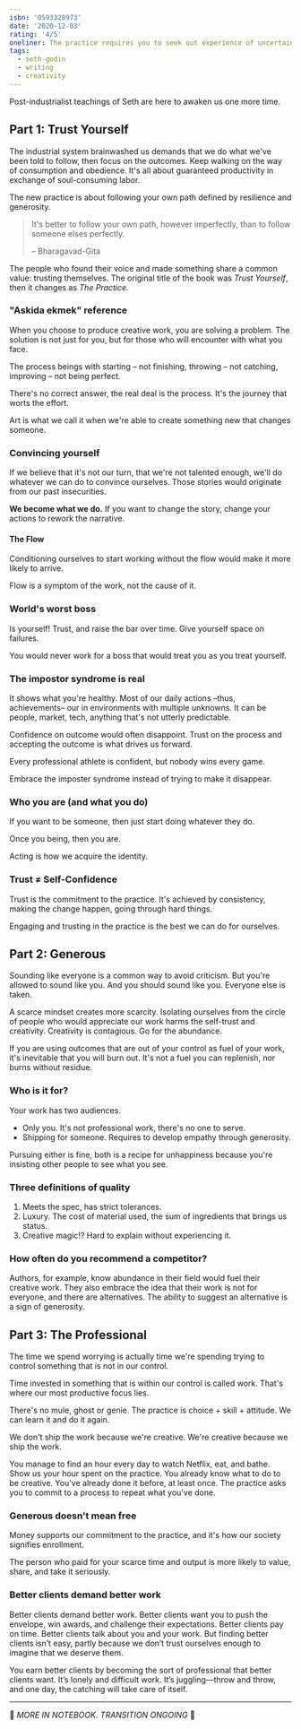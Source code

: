 ```yaml
---
isbn: '0593328973'
date: '2020-12-03'
rating: '4/5'
oneliner: The practice requires you to seek out experience of uncertainty to place yourself in a room where you will create discomfort.
tags:
  - seth-godin
  - writing
  - creativity
---
```


Post-industrialist teachings of Seth are here to awaken us one more time.

## Part 1: Trust Yourself

The industrial system brainwashed us demands that we do what we've been told to follow, then focus on the outcomes. Keep walking on the way of consumption and obedience. It's all about guaranteed productivity in exchange of soul-consuming labor.

The new practice is about following your own path defined by resilience and generosity.

> It's better to follow your own path, however imperfectly, than to follow someone elses perfectly.
>
> – Bharagavad-Gita

The people who found their voice and made something share a common value: trusting themselves. The original title of the book was _Trust Yourself_, then it changes as _The Practice._

### "Askida ekmek" reference

When you choose to produce creative work, you are solving a problem. The solution is not just for you, but for those who will encounter with what you face.

The process beings with starting – not finishing, throwing – not catching, improving – not being perfect.

There's no correct answer, the real deal is the process. It's the journey that worts the effort.

Art is what we call it when we're able to create something new that changes someone.

### Convincing yourself

If we believe that it's not our turn, that we're not talented enough, we'll do whatever we can do to convince ourselves. Those stories would originate from our past insecurities.

**We become what we do.** If you want to change the story, change your actions to rework the narrative.

#### The Flow

Conditioning ourselves to start working without the flow would make it more likely to arrive.

Flow is a symptom of the work, not the cause of it.

### World's worst boss

Is yourself! Trust, and raise the bar over time. Give yourself space on failures.

You would never work for a boss that would treat you as you treat yourself.

### The impostor syndrome is real

It shows what you're healthy. Most of our daily actions –thus, achievements– our in environments with multiple unknowns. It can be people, market, tech, anything that's not utterly predictable.

Confidence on outcome would often disappoint. Trust on the process and accepting the outcome is what drives us forward.

Every professional athlete is confident, but nobody wins every game.

Embrace the imposter syndrome instead of trying to make it disappear.

### Who you are (and what you do)

If you want to be someone, then just start doing whatever they do.

Once you being, then you are.

Acting is how we acquire the identity.

### Trust ≠ Self-Confidence

Trust is the commitment to the practice. It's achieved by consistency, making the change happen, going through hard things.

Engaging and trusting in the practice is the best we can do for ourselves.

## Part 2: Generous

Sounding like everyone is a common way to avoid criticism. But you're allowed to sound like you. And you should sound like you. Everyone else is taken.

A scarce mindset creates more scarcity. Isolating ourselves from the circle of people who would appreciate our work harms the self-trust and creativity. Creativity is contagious. Go for the abundance.

If you are using outcomes that are out of your control as fuel of your work, it's inevitable that you will burn out. It's not a fuel you can replenish, nor burns without residue.

### Who is it for?

Your work has two audiences.

- Only you. It's not professional work, there's no one to serve.
- Shipping for someone. Requires to develop empathy through generosity.

Pursuing either is fine, both is a recipe for unhappiness because you're insisting other people to see what you see.

### Three definitions of quality

1. Meets the spec, has strict tolerances.
2. Luxury. The cost of material used, the sum of ingredients that brings us status.
3. Creative magic!? Hard to explain without experiencing it.

### How often do you recommend a competitor?

Authors, for example, know abundance in their field would fuel their creative work. They also embrace the idea that their work is not for everyone, and there are alternatives. The ability to suggest an alternative is a sign of generosity.

## Part 3: The Professional

The time we spend worrying is actually time we're spending trying to control something that is not in our control.

Time invested in something that is within our control is called work. That's where our most productive focus lies.

There's no mule, ghost or genie. The practice is choice + skill + attitude. We can learn it and do it again.

We don't ship the work because we're creative. We're creative because we ship the work.

You manage to find an hour every day to watch Netflix, eat, and bathe. Show us your hour spent on the practice. You already know what to do to be creative. You've already done it before, at least once. The practice asks you to commit to a process to repeat what you've done.

### Generous doesn't mean free

Money supports our commitment to the practice, and it's how our society signifies enrollment.

The person who paid for your scarce time and output is more likely to value, share, and take it seriously.

### Better clients demand better work

Better clients demand better work. Better clients want you to push the envelope, win awards, and challenge their expectations. Better clients pay on time. Better clients talk about you and your work. But finding better clients isn’t easy, partly because we don’t trust ourselves enough to imagine that we deserve them.

You earn better clients by becoming the sort of professional that better clients want. It’s lonely and difficult work. It’s juggling—throw and throw, and one day, the catching will take care of itself.

---

🥸 _MORE IN NOTEBOOK. TRANSITION ONGOING_ 🥸
